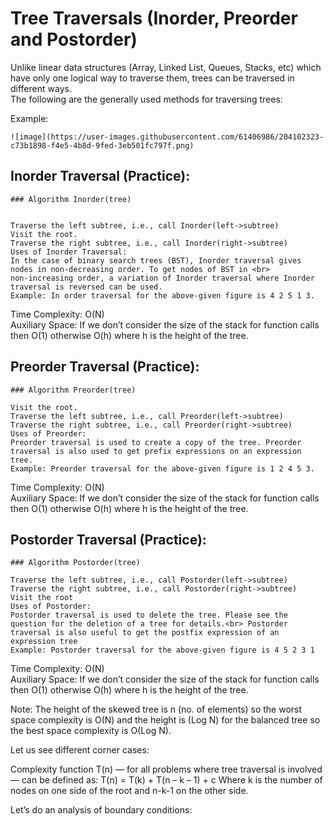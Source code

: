# Tree Traversals (Inorder, Preorder and Postorder)

Unlike linear data structures (Array, Linked List, Queues, Stacks, etc) which have only one logical way to traverse them, trees can be traversed in different ways.<br>
The following are the generally used methods for traversing trees:

Example:
```
![image](https://user-images.githubusercontent.com/61406986/204102323-c73b1898-f4e5-4b8d-9fed-3eb501fc797f.png)
```

## Inorder Traversal (Practice): 
```
### Algorithm Inorder(tree)


Traverse the left subtree, i.e., call Inorder(left->subtree)
Visit the root.
Traverse the right subtree, i.e., call Inorder(right->subtree)
Uses of Inorder Traversal:
In the case of binary search trees (BST), Inorder traversal gives nodes in non-decreasing order. To get nodes of BST in <br>
non-increasing order, a variation of Inorder traversal where Inorder traversal is reversed can be used. 
Example: In order traversal for the above-given figure is 4 2 5 1 3.
```
Time Complexity: O(N)<br>
Auxiliary Space: If we don’t consider the size of the stack for function calls then O(1) otherwise O(h) where h is the height of the tree. 

## Preorder Traversal (Practice): 
```
### Algorithm Preorder(tree)

Visit the root.
Traverse the left subtree, i.e., call Preorder(left->subtree)
Traverse the right subtree, i.e., call Preorder(right->subtree) 
Uses of Preorder:
Preorder traversal is used to create a copy of the tree. Preorder traversal is also used to get prefix expressions on an expression tree.
Example: Preorder traversal for the above-given figure is 1 2 4 5 3.
```
Time Complexity: O(N)<br>
Auxiliary Space: If we don’t consider the size of the stack for function calls then O(1) otherwise O(h) where h is the height of the tree. 

## Postorder Traversal (Practice): 
```
### Algorithm Postorder(tree)

Traverse the left subtree, i.e., call Postorder(left->subtree)
Traverse the right subtree, i.e., call Postorder(right->subtree)
Visit the root
Uses of Postorder:
Postorder traversal is used to delete the tree. Please see the question for the deletion of a tree for details.<br> Postorder traversal is also useful to get the postfix expression of an expression tree
Example: Postorder traversal for the above-given figure is 4 5 2 3 1
```
Time Complexity: O(N)<br>
Auxiliary Space: If we don’t consider the size of the stack for function calls then O(1) otherwise O(h) where h is the height of the tree. 

Note: The height of the skewed tree is n (no. of elements) so the worst space complexity is O(N) and the height is (Log N) for the balanced tree so the best space
complexity is O(Log N).

Let us see different corner cases:

Complexity function T(n) — for all problems where tree traversal is involved — can be defined as: T(n) = T(k) + T(n – k – 1) + c
Where k is the number of nodes on one side of the root and n-k-1 on the other side.

Let’s do an analysis of boundary conditions:
